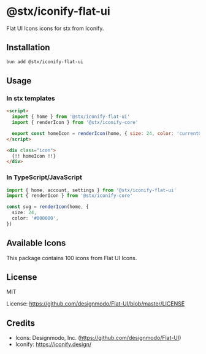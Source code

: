 # @stx/iconify-flat-ui

Flat UI Icons icons for stx from Iconify.

## Installation

```bash
bun add @stx/iconify-flat-ui
```

## Usage

### In stx templates

```html
<script>
  import { home } from '@stx/iconify-flat-ui'
  import { renderIcon } from '@stx/iconify-core'

  export const homeIcon = renderIcon(home, { size: 24, color: 'currentColor' })
</script>

<div class="icon">
  {!! homeIcon !!}
</div>
```

### In TypeScript/JavaScript

```typescript
import { home, account, settings } from '@stx/iconify-flat-ui'
import { renderIcon } from '@stx/iconify-core'

const svg = renderIcon(home, {
  size: 24,
  color: '#000000',
})
```

## Available Icons

This package contains 100 icons from Flat UI Icons.

## License

MIT

License: https://github.com/designmodo/Flat-UI/blob/master/LICENSE

## Credits

- Icons: Designmodo, Inc. (https://github.com/designmodo/Flat-UI)
- Iconify: https://iconify.design/
